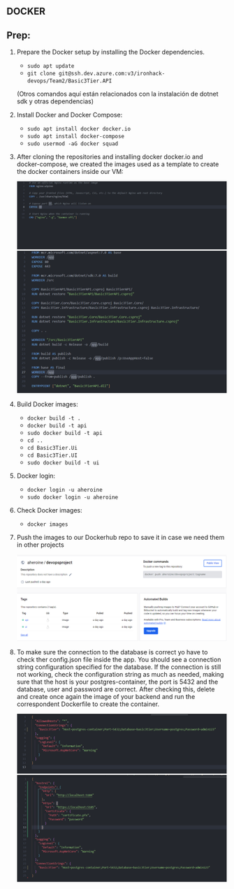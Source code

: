 ## DOCKER

## Prep: 

1. Prepare the Docker setup by installing the Docker dependencies.
    - `sudo apt update`
    - `git clone git@ssh.dev.azure.com:v3/ironhack-devops/Team2/Basic3Tier.API`

   (Otros comandos aquí están relacionados con la instalación de dotnet sdk y otras dependencias)

2. Install Docker and Docker Compose:
    - `sudo apt install docker docker.io`
    - `sudo apt install docker-compose`
    - `sudo usermod -aG docker squad`

3. After cloning the repositories and installing docker docker.io and docker-compose, we created the images used as a template to create the docker containers inside our VM:

   ![Alternate_Text](./images/Captura%20de%20pantalla%202023-12-15%20111648.png)
   ![Alternate_Text](./images/Captura%20de%20pantalla%202023-12-15%20111724.png)

4. Build Docker images:
    - `docker build -t .`
    - `docker build -t api`
    - `sudo docker build -t api`
    - `cd ..`
    - `cd Basic3Tier.Ui`
    - `cd Basic3Tier.UI`
    - `sudo docker build -t ui`

5. Docker login:
    - `docker login -u aheroine`
    - `sudo docker login -u aheroine`

6. Check Docker images:
    - `docker images`
7. Push the images to our Dockerhub repo to save it in case we need them in other projects

   ![Alternate_Text](./images/99029aa4-a4e7-4e39-878f-9c073966fbad.png)

8. To make sure the connection to the database is correct yo have to check ther config.json file inside the app. You should see a connection string configuration specified for the database. If the connection is still not working, check the configuration string as much as needed, making sure that the host is your postgres-container, the port is 5432 and the database, user and password are correct. After checking this, delete and create once again the image of your backend and run the correspondent Dockerfile to create the container.

   ![Alternate_Text](./images/Captura%20de%20pantalla%202023-12-15%20111805.png)
   ![Alternate_Text](./images/Captura%20de%20pantalla%202023-12-15%20111834.png)
